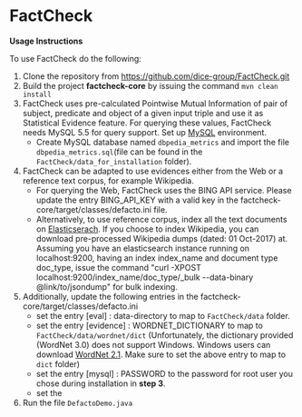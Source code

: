 # FactCheck
**Usage Instructions** 

To use FactCheck do the following:

 1. Clone the repository from https://github.com/dice-group/FactCheck.git
 2. Build the project  **factcheck-core**  by issuing the command `mvn clean install`
 3. FactCheck uses pre-calculated Pointwise Mutual Information of pair of subject, predicate and object of a given input triple and use it as Statistical Evidence feature. For querying these values, FactCheck needs MySQL 5.5 for query support. Set up [MySQL](https://dev.mysql.com/doc/refman/5.5/en/) environment. 
    - Create MySQL database named `dbpedia_metrics` and import the file `dbpedia_metrics.sql`(file can be found in the `FactCheck/data_for_installation` folder).
 5. FactCheck can be adapted to use evidences either from the Web or a reference text corpus, for example Wikipedia.
    - For querying the Web, FactCheck uses the BING API service. Please update the entry BING_API_KEY with a valid key in the    factcheck-core/target/classes/defacto.ini file.
    - Alternatively, to use reference corpus, index all the text documents on [Elasticserach](https://www.elastic.co/). If you choose to index Wikipedia, you can download pre-processed Wikipedia dumps (dated: 01 Oct-2017) at. Assuming you have an elasticsearch instance running on localhost:9200, having an index index_name and document type doc_type, issue the command 
    "curl -XPOST localhost:9200/index_name/doc_type/_bulk --data-binary  @link/to/jsondump"
 for bulk indexing.
 4. Additionally, update the following entries in the factcheck-core/target/classes/defacto.ini
    - set the entry [eval] : data-directory to map to `FactCheck/data` folder.
    - set the entry [evidence] : WORDNET_DICTIONARY to map to `FactCheck/data/wordnet/dict`
      (Unfortunately, the dictionary provided (WordNet 3.0) does not support Windows. Windows users can download [WordNet 2.1](https://wordnet.princeton.edu/wordnet/download/current-version/). Make sure to set the above entry to map to `dict` folder)
    - set the entry [mysql] : PASSWORD to the password for root user you chose during installation in **step 3**.
    - set the
5. Run the file `DefactoDemo.java`
